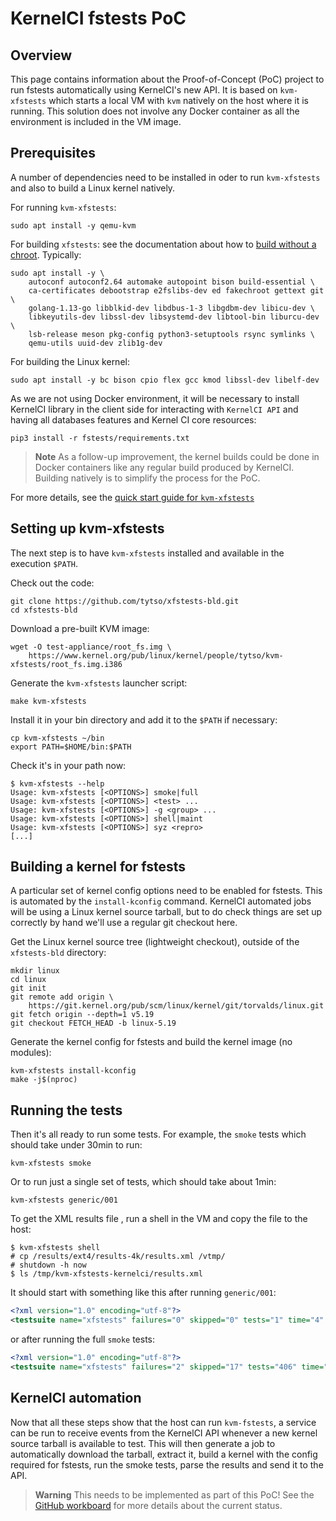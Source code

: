KernelCI fstests PoC
====================


## Overview

This page contains information about the Proof-of-Concept (PoC) project to run
fstests automatically using KernelCI's new API.  It is based on `kvm-xfstests`
which starts a local VM with `kvm` natively on the host where it is running.
This solution does not involve any Docker container as all the environment is
included in the VM image.


## Prerequisites

A number of dependencies need to be installed in oder to run `kvm-xfstests` and
also to build a Linux kernel natively.

For running `kvm-xfstests`:

    sudo apt install -y qemu-kvm

For building `xfstests`: see the documentation about how to [build without a
chroot](https://github.com/tytso/xfstests-bld/blob/master/Documentation/building-xfstests.md#without-a-build-chroot).  Typically:

    sudo apt install -y \
        autoconf autoconf2.64 automake autopoint bison build-essential \
        ca-certificates debootstrap e2fslibs-dev ed fakechroot gettext git \
        golang-1.13-go libblkid-dev libdbus-1-3 libgdbm-dev libicu-dev \
        libkeyutils-dev libssl-dev libsystemd-dev libtool-bin liburcu-dev \
        lsb-release meson pkg-config python3-setuptools rsync symlinks \
        qemu-utils uuid-dev zlib1g-dev

For building the Linux kernel:

    sudo apt install -y bc bison cpio flex gcc kmod libssl-dev libelf-dev

As we are not using Docker environment, it will be necessary to install KernelCI library in the client side
for interacting with `KernelCI API` and having all databases features and Kernel CI core resources:

    pip3 install -r fstests/requirements.txt

> **Note** As a follow-up improvement, the kernel builds could be done in
> Docker containers like any regular build produced by KernelCI.  Building
> natively is to simplify the process for the PoC.

For more details, see the [quick start guide for
`kvm-xfstests`](https://github.com/tytso/xfstests-bld/blob/master/Documentation/kvm-quickstart.md)


## Setting up kvm-xfstests

The next step is to have `kvm-xfstests` installed and available in the
execution `$PATH`.

Check out the code:

    git clone https://github.com/tytso/xfstests-bld.git
    cd xfstests-bld

Download a pre-built KVM image:

    wget -O test-appliance/root_fs.img \
        https://www.kernel.org/pub/linux/kernel/people/tytso/kvm-xfstests/root_fs.img.i386

Generate the `kvm-xfstests` launcher script:

    make kvm-xfstests

Install it in your bin directory and add it to the `$PATH` if necessary:

    cp kvm-xfstests ~/bin
    export PATH=$HOME/bin:$PATH

Check it's in your path now:

    $ kvm-xfstests --help
    Usage: kvm-xfstests [<OPTIONS>] smoke|full
    Usage: kvm-xfstests [<OPTIONS>] <test> ...
    Usage: kvm-xfstests [<OPTIONS>] -g <group> ...
    Usage: kvm-xfstests [<OPTIONS>] shell|maint
    Usage: kvm-xfstests [<OPTIONS>] syz <repro>
    [...]


## Building a kernel for fstests

A particular set of kernel config options need to be enabled for fstests.  This
is automated by the `install-kconfig` command.  KernelCI automated jobs will be
using a Linux kernel source tarball, but to do check things are set up
correctly by hand we'll use a regular git checkout here.

Get the Linux kernel source tree (lightweight checkout), outside of the
`xfstests-bld` directory:

    mkdir linux
    cd linux
    git init
    git remote add origin \
        https://git.kernel.org/pub/scm/linux/kernel/git/torvalds/linux.git
    git fetch origin --depth=1 v5.19
    git checkout FETCH_HEAD -b linux-5.19

Generate the kernel config for fstests and build the kernel image (no modules):

    kvm-xfstests install-kconfig
    make -j$(nproc)


## Running the tests

Then it's all ready to run some tests.  For example, the `smoke` tests which
should take under 30min to run:

    kvm-xfstests smoke

Or to run just a single set of tests, which should take about 1min:

    kvm-xfstests generic/001

To get the XML results file , run a shell in the VM and copy the file to the
host:

    $ kvm-xfstests shell
    # cp /results/ext4/results-4k/results.xml /vtmp/
    # shutdown -h now
    $ ls /tmp/kvm-xfstests-kernelci/results.xml

It should start with something like this after running `generic/001`:

```xml
<?xml version="1.0" encoding="utf-8"?>
<testsuite name="xfstests" failures="0" skipped="0" tests="1" time="4" hostname="kvm-xfstests" timestamp="2022-08-08T04:09:42">
```

or after running the full `smoke` tests:

```xml
<?xml version="1.0" encoding="utf-8"?>
<testsuite name="xfstests" failures="2" skipped="17" tests="406" time="1227" hostname="kvm-xfstests" timestamp="2022-07-29T18:05:15">
```

## KernelCI automation

Now that all these steps show that the host can run `kvm-fstests`, a service
can be run to receive events from the KernelCI API whenever a new kernel source
tarball is available to test.  This will then generate a job to automatically
download the tarball, extract it, build a kernel with the config required for
fstests, run the smoke tests, parse the results and send it to the API.

> **Warning** This needs to be implemented as part of this PoC!  See the
> [GitHub workboard](https://github.com/orgs/kernelci/projects/15/views/4) for
> more details about the current status.
